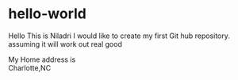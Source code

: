 # hello-world

Hello This is Niladri 
I would like to create my first Git hub repository.
   assuming it will work out real good
   
   My Home address is  
   Charlotte,NC
   

